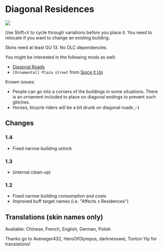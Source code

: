 # Diagonal Residences

![](./banner.png)

Use Shift+V to cycle through variations before you place it.
You need to relocate if you want to change an existing building.

Skins need at least GU 13.
No DLC dependencies.

You might be interested in the following mods as well: 
- [Diagonal Roads](https://www.nexusmods.com/anno1800/mods/164)
- `[Ornamental] Plaza street` from [Spice it Up](https://www.nexusmods.com/anno1800/mods/5)


Known issues:
- People can go into a corners of the buildings in some situations.
  There is an ornament included to place on diagonal endings to prevent such glitches.
- Horses, bicycle riders will be a bit drunk on diagonal roads ;-)

## Changes

### 1.4

- Fixed narrow building unlock

### 1.3

- (internal clean-up)

### 1.2

- Fixed narrow building consumption and costs
- Improved buff target names (i.e. "Affects x Residences")

## Translations (skin names only)

Available: Chinese, French, English, German, Polish

Thanks go to Aveneger432, HeroOfOlympus, darknesswei, Tonton Yip for translations!
